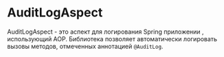 # AuditLogAspect

AuditLogAspect - это аспект для логирования Spring приложении , использующий AOP. Библиотека позволяет автоматически логировать вызовы методов, отмеченных аннотацией `@AuditLog`.
